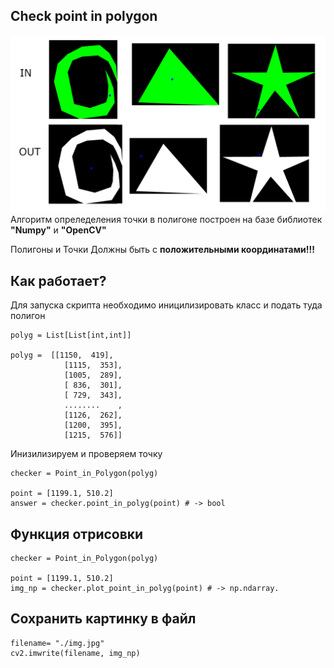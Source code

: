 ## Check point in polygon

![](./img_show.jpg)
Алгоритм опреледеления точки в полигоне построен на базе библиотек **"Numpy"** и **"OpenCV"**  

Полигоны и Точки Должны быть с **положительными координатами!!!**


## Как работает?
Для запуска скрипта необходимо иницилизировать класс и подать туда полигон  
```
polyg = List[List[int,int]]

polyg =  [[1150,  419],
            [1115,  353],
            [1005,  289],
            [ 836,  301],
            [ 729,  343],
            ........    ,
            [1126,  262],
            [1200,  395],
            [1215,  576]]
```
Инизилизируем и проверяем точку
```
checker = Point_in_Polygon(polyg)

point = [1199.1, 510.2]
answer = checker.point_in_polyg(point) # -> bool
```

## Функция отрисовки
```
checker = Point_in_Polygon(polyg)

point = [1199.1, 510.2]
img_np = checker.plot_point_in_polyg(point) # -> np.ndarray.
```

## Сохранить картинку в файл
```
filename= "./img.jpg"
cv2.imwrite(filename, img_np)
```


